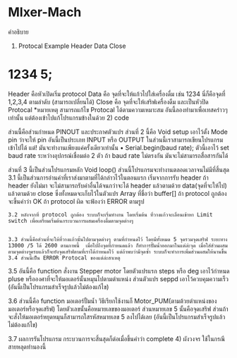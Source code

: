 # MIxer-Mach
คำอธิบาย
1) Protocal Example
Header	Data	Close
#	1234	5;
 Header คือหัวเปิดเริ่ม protocol 
Data คือ จุดที่จะให้แก้วไปใส่เครื่องดื่ม เช่น 1234 นี่ก็คือจุดที่ 1,2,3,4 ตามลำดับ (สามารถเปลี่ยนได้)
Close คือ จุดที่จะให้เสริฟเครื่องดืม และเป็นหัวปิด Protocal
*หมายเหตุ สามารถแก้ไข Protocal ได้ตามความเหมาะสม อันนี้ลองทำมาเพื่อเทสคร่าวๆเท่านั้น แต่ต้องเข้าไปแก้โปรแกรมข้างในด้วย
2) code
 
ส่วนนื้คือส่วนกำหนด PINOUT และประกาศตัวแปร
 ส่วนที่ 2 นี้คือ Void setup เอาไว้ตั้ง Mode pin ว่าจะให้ pin อันนี้เป็นประเภท INPUT หรือ OUTPUT ในส่วนนี้เราสามารถเขียนโปรแกรมเข้าไปได้ แต่! มันจะทำงานเพียงแค่ครั้งเดียวเท่านั้น
•	Serial.begin(baud rate); ตัวนี้เอาไว้ set baud rate ระหว่างอุปกรณ์เชื่อมต่อ 2 ตัว ถ้า baud rate ไม่ตรงกัน มันจะไม่สามารถสื่อสารกันได้
 
ส่วนที่ 3 นี้เป็นส่วนโปรแกรมหลัก Void loop() ส่วนนี้โปรแกรมจะทำงานตลอดเวลาจนไม่มีที่สิ้นสุด
	3.1 นี้เป็นส่วนการอ่านค่าที่เราส่งมาตามที่ได้กล่าวไว้ในตอนแรก เริ่มจากการรับ header ถ้า header ยังไม่มา จะไม่สามารถรับค่าอื่นได้จนกว่าจะได้ header แล้วตามด้วย data(จุดที่จะให้ไป) แล้วตามด้วย close ซึ่งทั้งหมดจะเก็บไว้ในตัวแปร Array ที่ชื่อว่า buffer[] ถ้า protocol ถูกต้อง จะขึ้นคำว่า OK ถ้า protocol ผิด จะฟ้องว่า ERROR ตามรูป
 
 
	3.2 หลังจากที่ protocol ถูกต้อง ระบบก็จะเริ่มทำงาน โดยเริ่มต้น ที่วางแก้วจะเลื่อนเข้าหา Limit switch เพื่อเตรียมเริ่มต้นกระบวนการผสมเครื่องดื่มตามจุดต่างๆ
   
 
 	3.3 ส่วนนี้คือส่วนที่จะให้ที่วางแก้วนั้นไปตามจุดต่างๆ ตามที่กำหนดไว้ โดยมีทั้งหมด 5 จุดรวมจุดเสริฟ ระยะทาง 13000 /5 ได้ 2600 ตามภาพนี้  เมื่อไปถึงจุดที่กำหนดแล้ว ก็ทำการปั้มน้ำออกมาในแต่ล่ะจุด เมื่อใส่ส่วนผสมตามจุดต่างๆครบแล้วก็จะยังจุดเสริฟตามที่เราได้กำหนดไว้ แต่ถ้าพบว่ามีจุดซ้ำ ระบบก็จะทำการเพิ่มส่วนผสมให้นานขึ้น 
 	3.4 ส่วนนี้เป็น ERROR Protocal ของแต่ล่ะสาเหตุ
  3.5 อันนี้คือ function สั่งงาน Stepper motor โดยตัวแปรแรก steps หรือ deg เอาไว้กำหนด pluse หรือองศาที่จะให้มอเตอร์นั้นหมุนไปตามตำแหน่ง ส่วนตัวแปร seppd เอาไว้ควบคุมความเร็ว (อันนี้เป็นโปรแกรมสำเร็จรูปแล้วไม่ต้องแก้ไข)
  
3.6 ส่วนนี้คือ function มอเตอร์ปั้มน้ำ วิธีเรียกใช้งานก็ Motor_PUM(ตามต้วยตำแหน่งของมอเตอร์หรือจุดเสริฟ) โดยตัวเลขนั้นคือหมายเลขของมอเตอร์ ส่วนหมายเลข 5 นั้นคือจุดเสริฟ ส่วนถ้าจะสั่งให้มอเตอร์หยุดหมุนก็สามารถใสรหัสหมายเลข 5 ลงไปได้เลย (อันนี้เป็นโปรแกรมสำเร็จรูปแล้วไม่ต้องแก้ไข)
 
3.7 ผลการรันโปรแกรม  กระบวนการจะสิ้นสุดก็ต่อเมื่อขึ้นคำว่า complete 
4) ผังวงจร ใช้ในกรณีสายหลุดทำนองนี้  

